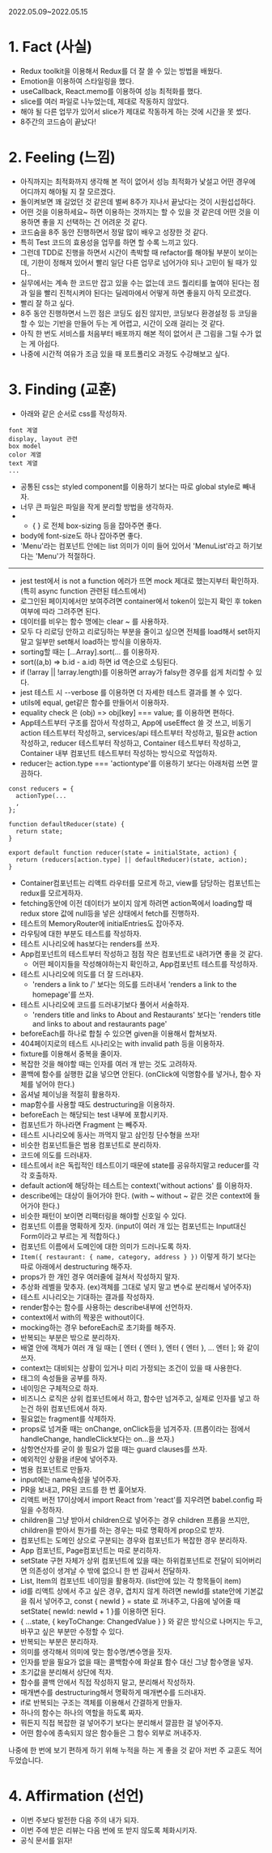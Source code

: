 2022.05.09~2022.05.15

# 1. Fact (사실)
- Redux toolkit을 이용해서 Redux를 더 잘 쓸 수 있는 방법을 배웠다.
- Emotion을 이용하여 스타일링을 했다.
- useCallback, React.memo를 이용하여 성능 최적화를 했다.
- slice를 여러 파일로 나누었는데, 제대로 작동하지 않았다.
- 해야 될 다른 업무가 있어서 slice가 제대로 작동하게 하는 것에 시간을 못 썼다.
- 8주간의 코드숨이 끝났다!

# 2. Feeling (느낌)
- 아직까지는 최적화까지 생각해 본 적이 없어서 성능 최적화가 낯설고 어떤 경우에 어디까지 해야될 지 잘 모르겠다.
- 돌이켜보면 꽤 길었던 것 같은데 벌써 8주가 지나서 끝났다는 것이 시원섭섭하다.
- 어떤 것을 이용하세요~ 하면 이용하는 것까지는 할 수 있을 것 같은데 어떤 것을 이용하면 좋을 지 선택하는 건 어려운 것 같다.
- 코드숨을 8주 동안 진행하면서 정말 많이 배우고 성장한 것 같다.
- 특히 Test 코드의 효용성을 업무를 하면 할 수록 느끼고 있다.
- 그런데 TDD로 진행을 하면서 시간이 촉박할 때 refactor를 해야될 부분이 보이는데, 기한이 정해져 있어서 빨리 일단 다른 업무로 넘어가야 되나 고민이 될 때가 있다..
- 실무에서는 계속 한 코드만 잡고 있을 수는 없는데 코드 퀄리티를 높여야 된다는 점과 일을 빨리 진척시켜야 된다는 딜레마에서 어떻게 하면 좋을지 아직 모르겠다.
- 빨리 잘 하고 싶다.
- 8주 동안 진행하면서 느낀 점은 코딩도 쉽진 않지만, 코딩보다 환경설정 등 코딩을 할 수 있는 기반을 만들어 두는 게 어렵고, 시간이 오래 걸리는 것 같다.
- 아직 한 번도 서비스를 처음부터 배포까지 해본 적이 없어서 큰 그림을 그릴 수가 없는 게 아쉽다.
- 나중에 시간적 여유가 조금 있을 때 포트폴리오 과정도 수강해보고 싶다.

# 3. Finding (교훈)
- 아래와 같은 순서로 css를 작성하자.
```
font 계열
display, layout 관련
box model
color 계열
text 계열
...
```
- 공통된 css는 styled component를 이용하기 보다는 따로 global style로 빼내자.
- 너무 큰 파일은 파일을 작게 분리할 방법을 생각하자.
- * { } 로 전체 box-sizing 등을 잡아주면 좋다.
- body에 font-size도 하나 잡아주면 좋다.
- 'Menu'라는 컴포넌트 안에는 list 의미가 이미 들어 있어서 'MenuList'라고 하기보다는 'Menu'가 적절하다.
- - -
- jest test에서 is not a function 에러가 뜨면 mock 제대로 했는지부터 확인하자. (특히 async function 관련된 테스트에서)
- 로그인된 페이지에서만 보여주려면 container에서 token이 있는지 확인 후 token여부에 따라 그려주면 된다.
- 데이터를 비우는 함수 명에는 clear ~ 를 사용하자.
- 모두 다 리로딩 안하고 리로딩하는 부분을 줄이고 싶으면 전체를 load해서 set하지 말고 일부만 set해서 load하는 방식을 이용하자.
- sorting할 때는 [...Array].sort(... 를 이용하자.
- sort((a,b) => b.id - a.id) 하면 id 역순으로 소팅된다.
- if (!array || !array.length)를 이용하면 array가 falsy한 경우를 쉽게 처리할 수 있다.
- jest 테스트 시 --verbose 를 이용하면 더 자세한 테스트 결과를 볼 수 있다.
- utils에 equal, get같은 함수를 만들어서 이용하자.
- equality check 은 (obj) => obj[key] === value; 를 이용하면 편하다.
- App테스트부터 구조를 잡아서 작성하고, App에 useEffect 쓸 것 쓰고, 비동기 action 테스트부터 작성하고, services/api 테스트부터 작성하고, 필요한 action 작성하고, reducer 테스트부터 작성하고, Container 테스트부터 작성하고, Container 내부 컴포넌트 테스트부터 작성하는 방식으로 작업하자.
- reducer는 action.type === 'actiontype'를 이용하기 보다는 아래처럼 쓰면 깔끔하다.
```
const reducers = {
  actionType(...
  ,
};

function defaultReducer(state) {
  return state;
}

export default function reducer(state = initialState, action) {
  return (reducers[action.type] || defaultReducer)(state, action);
}
```
- Container컴포넌트는 리액트 라우터를 모르게 하고, view를 담당하는 컴포넌트는 redux를 모르게하자.
- fetching동안에 이전 데이터가 보이지 않게 하려면 action쪽에서 loading할 때 redux store 값에 null등을 넣은 상태에서 fetch를 진행하자.
- 테스트의 MemoryRouter에 initialEntries도 잡아주자.
- 라우팅에 대한 부분도 테스트를 작성하자.
- 테스트 시나리오에 has보다는 renders를 쓰자.
- App컴포넌트의 테스트부터 작성하고 점점 작은 컴포넌트로 내려가면 좋을 것 같다.
  - 어떤 페이지들을 작성해야하는지 확인하고, App컴포넌트 테스트를 작성하자.
- 테스트 시나리오에 의도를 더 잘 드러내자.
  - 'renders a link to /' 보다는 의도를 드러내서 'renders a link to the homepage'를 쓰자.
- 테스트 시나리오에 코드를 드러내기보다 풀어서 서술하자.
  - 'renders title and links to About and Restaurants' 보다는 'renders title and links to about and restaurants page' 
- beforeEach를 하나로 합칠 수 있으면 given을 이용해서 합쳐보자.
- 404페이지로의 테스트 시나리오는 with invalid path 등을 이용하자.
- fixture를 이용해서 중복을 줄이자.
- 복잡한 것을 해야할 때는 인자를 여러 개 받는 것도 고려하자.
- 콜백에 함수를 실행한 값을 넣으면 안된다. (onClick에 익명함수를 넣거나, 함수 자체를 넣어야 한다.)
- 옵셔널 체이닝을 적절히 활용하자.
- map함수를 사용할 때도 destructuring을 이용하자.
- beforeEach 는 해당되는 test 내부에 포함시키자.
- 컴포넌트가 하나라면 Fragment 는 빼주자.
- 테스트 시나리오에 동사는 까먹지 말고 삼인칭 단수형을 쓰자!
- 비슷한 컴포넌트들은 범용 컴포넌트로 분리하자.
- 코드에 의도를 드러내자.
- 테스트에서 it은 독립적인 테스트이기 때문에 state를 공유하지말고 reducer를 각각 호출하자.
- default action에 해당하는 테스트는 context('without actions' 를 이용하자.
- describe에는 대상이 들어가야 한다. (with ~ without ~ 같은 것은 context에 들어가야 한다.)
- 비슷한 패턴이 보이면 리팩터링을 해야할 신호일 수 있다.
- 컴포넌트 이름을 명확하게 짓자. (input이 여러 개 있는 컴포넌트는 Input대신 Form이라고 부르는 게 적합하다.)
- 컴포넌트 이름에서 도메인에 대한 의미가 드러나도록 하자.
- `Item({ restaurant: { name, category, address } })` 이렇게 하기 보다는 따로 아래에서 destructuring 해주자.
- props가 한 개인 경우 여러줄에 걸쳐서 작성하지 말자.
- 추상화 레벨을 맞추자. (ex)객체를 그대로 넣지 말고 변수로 분리해서 넣어주자)
- 테스트 시나리오는 기대하는 결과를 작성하자.
- render함수는 함수를 사용하는 describe내부에 선언하자. 
- context에서 with의 짝꿍은 without이다.
- mocking하는 경우 beforeEach로 초기화를 해주자.
- 반복되는 부분은 밖으로 분리하자.
- 배열 안에 객체가 여러 개 일 때는 [ 엔터 { 엔터 }, 엔터 { 엔터 }, ... 엔터 ]; 와 같이 쓰자.
- context는 대비되는 상황이 있거나 미리 가정되는 조건이 있을 때 사용한다.
- 태그의 속성들을 공부를 하자.
- 네이밍은 구체적으로 하자.
- 비즈니스 로직은 상위 컴포넌트에서 하고, 함수만 넘겨주고, 실제로 인자를 넣고 하는건 하위 컴포넌트에서 하자.
- 필요없는 fragment를 삭제하자.
- props로 넘겨줄 때는 onChange, onClick등을 넘겨주자. (프롭이라는 점에서 handleChange, handleClick보다는 on...을 쓰자.)
- 삼항연산자를 굳이 쓸 필요가 없을 때는 guard clauses를 쓰자.
- 예외적인 상황을 if문에 넣어주자.
- 범용 컴포넌트로 만들자.
- input에는 name속성을 넣어주자.
- PR을 보내고, PR된 코드를 한 번 훑어보자.
- 리액트 버전 17이상에서 import React from 'react'를 지우려면 babel.config 파일을 수정하자.
- children을 그냥 받아서 children으로 넣어주는 경우 children 프롭을 쓰지만, children을 받아서 뭔가를 하는 경우는 따로 명확하게 prop으로 받자.
- 컴포넌트는 도메인 상으로 구분되는 경우와 컴포넌트가 복잡한 경우 분리하자.
- App 컴포넌트, Page컴포넌트는 따로 분리하자.
- setState 구현 자체가 상위 컴포넌트에 있을 때는 하위컴포넌트로 전달이 되어버리면 의존성이 생겨날 수 밖에 없으니 한 번 감싸서 전달하자.
- List, Item의 컴포넌트 네이밍을 활용하자. (list안에 있는 각 항목들이 item)
- id를 리액트 상에서 주고 싶은 경우, 겹치지 않게 하려면 newId를 state안에 기본값을 줘서 넣어주고, const { newId } = state 로 꺼내주고, 다음에 넣어줄 때 setState{ newId: newId + 1 }를 이용하면 된다.
- { ...state, { keyToChange: ChangedValue } } 와 같은 방식으로 나머지는 두고, 바꾸고 싶은 부분만 수정할 수 있다.
- 반복되는 부분은 분리하자.
- 의미를 생각해서 의미에 맞는 함수명/변수명을 짓자.
- 인자를 받을 필요가 없을 때는 콜백함수에 화살표 함수 대신 그냥 함수명을 넣자.
- 초기값을 분리해서 상단에 적자.
- 함수를 콜백 안에서 직접 작성하지 말고, 분리해서 작성하자.
- 매개변수를 destructuring해서 명확하게 매개변수를 드러내자.
- if로 반복되는 구조는 객체를 이용해서 간결하게 만들자.
- 하나의 함수는 하나의 역할을 하도록 짜자.
- 뭐든지 직접 복잡한 걸 넣어주기 보다는 분리해서 깔끔한 걸 넣어주자.
- 어떤 함수에 종속되지 않은 함수들은 그 함수 외부로 꺼내주자.

나중에 한 번에 보기 편하게 하기 위해 누적을 하는 게 좋을 것 같아 저번 주 교훈도 적어두었습니다.

# 4. Affirmation (선언)
- 이번 주보다 발전한 다음 주의 내가 되자.
- 이번 주에 받은 리뷰는 다음 번에 또 받지 않도록 체화시키자.
- 공식 문서를 읽자!
